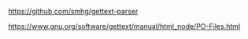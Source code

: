 https://github.com/smhg/gettext-parser

https://www.gnu.org/software/gettext/manual/html_node/PO-Files.html
